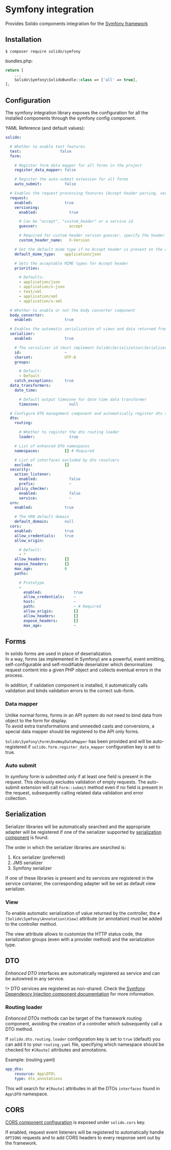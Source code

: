 # Symfony integration

Provides Solido components integration for the [Symfony framework](https://symfony.com/)

## Installation

```shell
$ composer require solido/symfony
```

bundles.php:
```php
return [
    ...
    Solido\Symfony\SolidoBundle::class => ['all' => true],
];
```

## Configuration

The symfony integration library exposes the configuration for all the installed components through the symfony
config component.

YAML Reference (and default values):

```yaml
solido:

  # Whether to enable test features
  test:                 false
  form:

    # Register form data mapper for all forms in the project
    register_data_mapper: false

    # Register the auto-submit extension for all forms
    auto_submit:          false

  # Enables the request processing features (Accept header parsing, versioning guessing)
  request:
    enabled:              true
    versioning:
      enabled:              true

      # Can be "accept", "custom_header" or a service id
      guesser:              accept

      # Required for custom header version guesser, specify the header to check
      custom_header_name:   X-Version

    # Set the default mime type if no Accept header is present on the request
    default_mime_type:    application/json

    # Sets the acceptable MIME types for Accept header
    priorities:

      # Defaults:
      - application/json
      - application/x-json
      - text/xml
      - application/xml
      - application/x-xml

  # Whether to enable or not the body converter component
  body_converter:
    enabled:              true

  # Enables the automatic serialization of views and data returned from controllers
  serializer:
    enabled:              true

    # The serializer id (must implement Solido\Serialization\SerializerInterface)
    id:                   ~
    charset:              UTF-8
    groups:

      # Default:
      - Default
    catch_exceptions:     true
  data_transformers:
    date_time:

      # Default output timezone for date time data transformer
      timezone:             null

  # Configure DTO management component and automatically register dto service locator registry
  dto:
    routing:

      # Whether to register the dto routing loader
      loader:               true

    # List of enhanced DTO namespaces
    namespaces:           [] # Required

    # List of interfaces excluded by dto resolvers
    exclude:              []
  security:
    action_listener:
      enabled:              false
      prefix:               ~
    policy_checker:
      enabled:              false
      service:              ~
  urn:
    enabled:              true

    # The URN default domain
    default_domain:       null
  cors:
    enabled:              true
    allow_credentials:    true
    allow_origin:

      # Default:
      - *
    allow_headers:        []
    expose_headers:       []
    max_age:              0
    paths:

      # Prototype
      -
        enabled:              true
        allow_credentials:    ~
        host:                 ~
        path:                 ~ # Required
        allow_origin:         []
        allow_headers:        []
        expose_headers:       []
        max_age:              ~
```

## Forms

In solido forms are used in place of deserialization.  
In a way, forms (as implemented in Symfony) are a powerful, event emitting, self-configurable and self-modifiable
deserializer which denormalizes request content into a given PHP object and collects eventual errors in the process.

In addition, if validation component is installed, it automatically calls validation and binds validation errors
to the correct sub-form.

### Data mapper

Unlike normal forms, forms in an API system do not need to bind data from object to the form for display.  
To avoid extra transformations and unneeded casts and conversions, a special data mapper should be registered to
the API only forms.

`Solido\Symfony\Form\OneWayDataMapper` has been provided and will be auto-registered if `solido.form.register_data_mapper`
configuration key is set to true.

### Auto submit

In symfony form is submitted only if at least one field is present in the request.
This obviously excludes validation of empty requests. The auto-submit extension will call `Form::submit` method
even if no field is present in the request, subsequently calling related data validation and error collection.

## Serialization

Serializer libraries will be automatically searched and the appropriate adapter will be registered
if one of the serializer supported by [serialization component](./serialization-component.md) is found.

The order in which the serializer libraries are searched is:

1. Kcs serializer (preferred)
2. JMS serializer
3. Symfony serializer

If one of these libraries is present and its services are registered in the service container, the
corresponding adapter will be set as default view serializer.

### View

To enable automatic serialization of value returned by the controller, the `#[Solido\Symfony\Annotation\View]`
attribute (or annotation) must be added to the controller method.

The view attribute allows to customize the HTTP status code, the serialization groups (even with a provider method)
and the serialization type.

## DTO

_Enhanced DTO_ interfaces are automatically registered as service and can be autowired in any service.

!> DTO services are registered as non-shared. Check the [Symfony Dependency Injection component
documentation](https://symfony.com/doc/current/service_container/shared.html) for more information.

### Routing loader

_Enhanced DTOs_ methods can be target of the framework routing component, avoiding the creation of a controller
which subsequently call a DTO method.

If `solido.dto.routing.loader` configuration key is set to `true` (default) you can add it to your `routing.yaml`
file, specifying which namespace should be checked for `#[Route]` attributes and annotations.

Example: (routing.yaml)

```yaml
app_dto:
    resource: App\DTO\
    type: dto_annotations
```

This will search for `#[Route]` attributes in all the DTOs `interfaces` found in `App\DTO` namespace.

## CORS

[CORS component configuration](./cors.md?id=configuration) is exposed under `solido.cors` key.

If enabled, request event listeners will be registered to automatically handle `OPTIONS` requests and to
add CORS headers to every response sent out by the framework.
